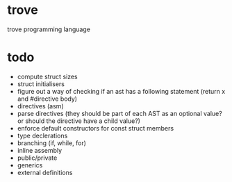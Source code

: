 # trove
trove programming language

# todo
- compute struct sizes
- struct initialisers
- figure out a way of checking if an ast has a following statement (return x and #directive body)
- directives (asm)
- parse directives (they should be part of each AST as an optional value? or should the directive have a child value?)
- enforce default constructors for const struct members
- type declerations
- branching (if, while, for)
- inline assembly
- public/private
- generics
- external definitions